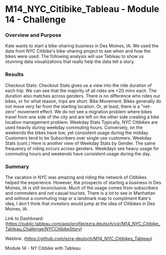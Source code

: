 # M14_NYC_Citibike_Tableau - Module 14 - Challenge

### Overview and Purpose

Kate wants to start a bike-sharing business in Des Moines, IA. We used the data from NYC Citibike's bike-sharing project to see when and how the bikes were used. The following analysis will use Tableau to show us stunning data visualizations that really help the data tell a story.


### Results

Checkout Stats:
Checkout Stats gives us a view into the ride duration of each trip. We can see that the majority of all rides are <20 mins each. The duration also matches across genders. There is no difference who rides our bikes, or for what reason, trips are short.
Bike Movement:
Bikes generally do not move very far from the starting location. Or, at least, there is a "net-zero" movement effect. We do not see a migration problem where bikes travel from one side of the city and are left on the other side creating a bike location management problem.
Weekday Stats
Typically, NYC Citibikes are used heavily during weekday commuting hours. Conversely, on the weekends the bikes have low, yet consistent usage during the midday. Customers tend to be Subscribers over single use customers.
Weekday Stats (cont.)
Here is another view of Weekday Stats by Gender. The same frequency of riding occurs across genders. Weekdays see heavy usage for commuting hours and weekends have consistent usage during the day.

### Summary

The vacation in NYC was amazing and riding the network of Citibikes helped the experience. However, the prospects of starting a business in Des Moines, IA is still inconclusive. Much of the usage comes from subscribers and commuters and not casual tourists. There is a lot to see in Manhattan and without a commuting map or a landmark map to compliment Kate's idea, I don't think that investors would jump at the idea of Citibikes in Des Moines, IA.

Link to Dashboard: (https://public.tableau.com/app/profile/ezra.deutsch/viz/M14_NYC_Citibike_Tableau_Challenge/NYCCitibikeStory)

Weblink: (https://github.com/ezra-deutsch/M14_NYC_Citibikes_Tableau)

Module 14 - NY Citibike with Tableau

